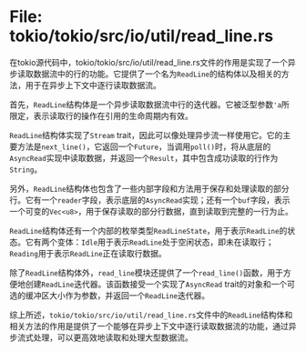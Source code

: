 # File: tokio/tokio/src/io/util/read_line.rs

在tokio源代码中，tokio/tokio/src/io/util/read_line.rs文件的作用是实现了一个异步读取数据流中的行的功能。它提供了一个名为`ReadLine`的结构体以及相关的方法，用于在异步上下文中逐行读取数据流。

首先，`ReadLine`结构体是一个异步读取数据流中行的迭代器。它被泛型参数`'a`所限定，表示读取行的操作在引用的生命周期内有效。

`ReadLine`结构体实现了`Stream` trait，因此可以像处理异步流一样使用它。它的主要方法是`next_line()`，它返回一个`Future`，当调用`poll()`时，将从底层的`AsyncRead`实现中读取数据，并返回一个`Result`，其中包含成功读取的行作为`String`。

另外，`ReadLine`结构体也包含了一些内部字段和方法用于保存和处理读取的部分行。它有一个`reader`字段，表示底层的`AsyncRead`实现；还有一个`buf`字段，表示一个可变的`Vec<u8>`，用于保存读取的部分行数据，直到读取到完整的一行为止。

`ReadLine`结构体还有一个内部的枚举类型`ReadLineState`，用于表示`ReadLine`的状态。它有两个变体：`Idle`用于表示`ReadLine`处于空闲状态，即未在读取行；`Reading`用于表示`ReadLine`正在读取行数据。

除了`ReadLine`结构体外，`read_line`模块还提供了一个`read_line()`函数，用于方便地创建`ReadLine`迭代器。该函数接受一个实现了`AsyncRead` trait的对象和一个可选的缓冲区大小作为参数，并返回一个`ReadLine`迭代器。

综上所述，`tokio/tokio/src/io/util/read_line.rs`文件中的`ReadLine`结构体和相关方法的作用是提供了一个能够在异步上下文中逐行读取数据流的功能，通过异步流式处理，可以更高效地读取和处理大型数据流。

